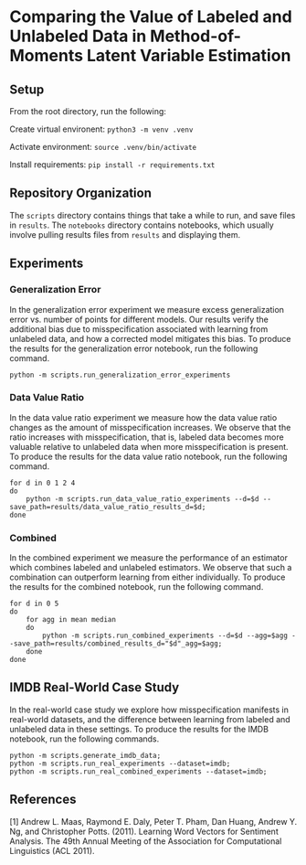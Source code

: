 # Comparing the Value of Labeled and Unlabeled Data in Method-of-Moments Latent Variable Estimation

## Setup

From the root directory, run the following:

Create virtual environent: `python3 -m venv .venv`

Activate environment: `source .venv/bin/activate`

Install requirements: `pip install -r requirements.txt`

## Repository Organization

The `scripts` directory contains things that take a while to run, and save files in `results`. The `notebooks` directory contains notebooks, which usually involve pulling results files from `results` and displaying them.

## Experiments

### Generalization Error

In the generalization error experiment we measure excess generalization error vs. number of points for different models. Our results verify the additional bias due to misspecification associated with learning from unlabeled data, and how a corrected model mitigates this bias. To produce the results for the generalization error notebook, run the following command.

```
python -m scripts.run_generalization_error_experiments
```

### Data Value Ratio

In the data value ratio experiment we measure how the data value ratio changes as the amount of misspecification increases. We observe that the ratio increases with misspecification, that is, labeled data becomes more valuable relative to unlabeled data when more misspecification is present. To produce the results for the data value ratio notebook, run the following command.

```
for d in 0 1 2 4
do
    python -m scripts.run_data_value_ratio_experiments --d=$d --save_path=results/data_value_ratio_results_d=$d;
done
```

### Combined

In the combined experiment we measure the performance of an estimator which combines labeled and unlabeled estimators. We observe that such a combination can outperform learning from either individually. To produce the results for the combined notebook, run the following command.

```
for d in 0 5
do
    for agg in mean median
    do
        python -m scripts.run_combined_experiments --d=$d --agg=$agg --save_path=results/combined_results_d="$d"_agg=$agg;
    done
done
```

## IMDB Real-World Case Study

In the real-world case study we explore how misspecification manifests in real-world datasets, and the difference between learning from labeled and unlabeled data in these settings. To produce the results for the IMDB notebook, run the following commands.

```
python -m scripts.generate_imdb_data;
python -m scripts.run_real_experiments --dataset=imdb;
python -m scripts.run_real_combined_experiments --dataset=imdb;
```

## References

[1] Andrew L. Maas, Raymond E. Daly, Peter T. Pham, Dan Huang, Andrew Y. Ng, and Christopher Potts. (2011). Learning Word Vectors for Sentiment Analysis. The 49th Annual Meeting of the Association for Computational Linguistics (ACL 2011).
